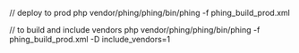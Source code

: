 
// deploy to prod
php vendor/phing/phing/bin/phing -f phing_build_prod.xml  

// to build and include vendors
php vendor/phing/phing/bin/phing -f phing_build_prod.xml  -D include_vendors=1

